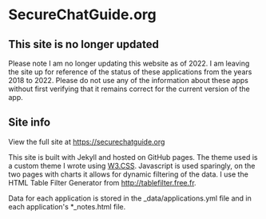 # SecureChatGuide.org

## This site is no longer updated

Please note I am no longer updating this website as of 2022.  I am leaving the site up for reference of the status of these applications from the years 2018 to 2022.  Please do not use any of the information about these apps without first verifying that it remains correct for the current version of the app.

## Site info

View the full site at <a href="https://securechatguide.org">https://securechatguide.org</a>

This site is built with Jekyll and hosted on GitHub pages.  The theme used is a custom theme I wrote using <a href="https://www.w3schools.com/w3css/">W3.CSS</a>.
Javascript is used sparingly, on the two pages with charts it allows for dynamic filtering of the data.  I use the HTML Table Filter Generator from <a href="http://tablefilter.free.fr">http://tablefilter.free.fr</a>.

Data for each application is stored in the _data/applications.yml file and in each application's *_notes.html file.
